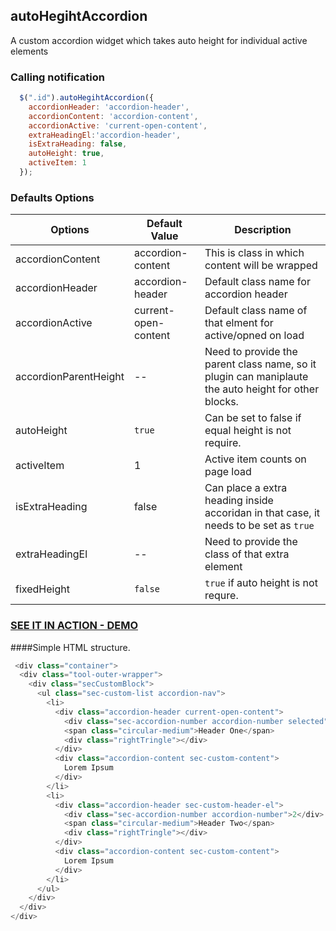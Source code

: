 ## autoHegihtAccordion

A custom accordion widget which takes auto height for individual active elements

### Calling notification 
```javascript
  $(".id").autoHegihtAccordion({
    accordionHeader: 'accordion-header',
    accordionContent: 'accordion-content',
    accordionActive: 'current-open-content',
    extraHeadingEl:'accordion-header',
    isExtraHeading: false,
    autoHeight: true,
    activeItem: 1
  });
```
  
### Defaults Options
  
Options                           | Default Value                 | Description                               
 --------------------------------- |-----------------------------| -----------------------------------------
 accordionContent                  | accordion-content           | This is class in which content will be wrapped           
 accordionHeader                   | accordion-header            | Default class name for accordion header                    
 accordionActive                   | current-open-content        | Default class name of that elment for active/opned on load                            
 accordionParentHeight             | -- | Need to provide the parent class name, so it plugin can maniplaute the auto height for other blocks.
 autoHeight                        | `true`                      | Can be set to false if equal height is not require.
 activeItem                        | 1  | Active item counts on page load
 isExtraHeading                    | false | Can place a extra heading inside accoridan in that case, it needs to be set as `true`
 extraHeadingEl                    | --    | Need to provide the class of that extra element 
 fixedHeight                       | `false`                     |   `true` if auto height is not requre.

###  [SEE IT IN ACTION - DEMO](http://codepen.io/saorabhkr/pen/QGXERv)
 
####Simple HTML structure.
```javascript
 <div class="container">
  <div class="tool-outer-wrapper">
    <div class="secCustomBlock">
      <ul class="sec-custom-list accordion-nav">
        <li>
          <div class="accordion-header current-open-content">
            <div class="sec-accordion-number accordion-number selected">1</div>
            <span class="circular-medium">Header One</span>
            <div class="rightTringle"></div>
          </div>
          <div class="accordion-content sec-custom-content">
            Lorem Ipsum 
          </div>
        </li>
        <li>
          <div class="accordion-header sec-custom-header-el">
            <div class="sec-accordion-number accordion-number">2</div>
            <span class="circular-medium">Header Two</span>
            <div class="rightTringle"></div>
          </div>
          <div class="accordion-content sec-custom-content">
            Lorem Ipsum
          </div>
        </li>
      </ul>
    </div>
  </div>
</div> 
```
